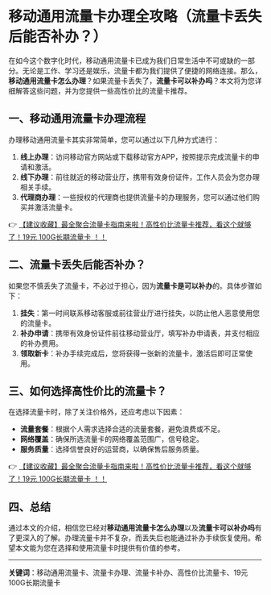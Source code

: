 # 移动通用流量卡办理全攻略（流量卡丢失后能否补办？）

在如今这个数字化时代，移动通用流量卡已成为我们日常生活中不可或缺的一部分。无论是工作、学习还是娱乐，流量卡都为我们提供了便捷的网络连接。那么，**移动通用流量卡怎么办理**？如果流量卡丢失了，**流量卡可以补办吗**？本文将为您详细解答这些问题，并为您提供一些高性价比的流量卡推荐。

## 一、移动通用流量卡办理流程

办理移动通用流量卡其实非常简单，您可以通过以下几种方式进行：

1. **线上办理**：访问移动官方网站或下载移动官方APP，按照提示完成流量卡的申请和激活。
2. **线下办理**：前往就近的移动营业厅，携带有效身份证件，工作人员会为您办理相关手续。
3. **代理商办理**：一些授权的代理商也提供流量卡的办理服务，您可以通过他们购买并激活流量卡。

👉 [【建议收藏】最全聚合流量卡指南来啦！高性价比流量卡推荐，看这个就够了！19元 100G长期流量卡 ！！](https://bit.ly/Liuliangka)

## 二、流量卡丢失后能否补办？

如果您不慎丢失了流量卡，不必过于担心，因为**流量卡是可以补办**的。具体步骤如下：

1. **挂失**：第一时间联系移动客服或前往营业厅进行挂失，以防止他人恶意使用您的流量卡。
2. **补办申请**：携带有效身份证件前往移动营业厅，填写补办申请表，并支付相应的补办费用。
3. **领取新卡**：补办手续完成后，您将获得一张新的流量卡，激活后即可正常使用。

## 三、如何选择高性价比的流量卡？

在选择流量卡时，除了关注价格外，还应考虑以下因素：

- **流量套餐**：根据个人需求选择合适的流量套餐，避免浪费或不足。
- **网络覆盖**：确保所选流量卡的网络覆盖范围广，信号稳定。
- **服务质量**：选择信誉良好的运营商，以确保售后服务质量。

👉 [【建议收藏】最全聚合流量卡指南来啦！高性价比流量卡推荐，看这个就够了！19元 100G长期流量卡 ！！](https://bit.ly/Liuliangka)

## 四、总结

通过本文的介绍，相信您已经对**移动通用流量卡怎么办理**以及**流量卡可以补办吗**有了更深入的了解。办理流量卡并不复杂，而丢失后也能通过补办手续恢复使用。希望本文能为您在选择和使用流量卡时提供有价值的参考。

---

**关键词**：移动通用流量卡、流量卡办理、流量卡补办、高性价比流量卡、19元100G长期流量卡
